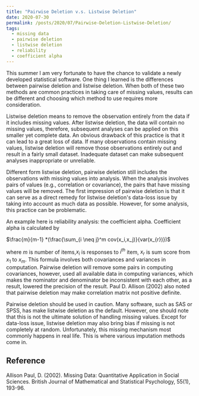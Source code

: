 ```yaml
---
title: "Pairwise Deletion v.s. Listwise Deletion"
date: 2020-07-30
permalink: /posts/2020/07/Pairwise-Deletion-Listwise-Deletion/
tags:
  - missing data
  - pairwise deletion
  - listwise deletion
  - reliability
  - coefficient alpha
---
```




This summer I am very fortunate to have the chance to validate a newly developed statistical software. One thing I learned is the differences between pairwise deletion and listwise deletion. When both of these two methods are common practices in taking care of missing values, results can be different and choosing which method to use requires more consideration. 

Listwise deletion means to remove the observation entirely from the data if it includes missing values. After listwise deletion, the data will contain no missing values, therefore, subsequent analyses can be applied on this smaller yet complete data. An obvious drawback of this practice is that it can lead to a great loss of data. If many observations contain missing values, listwise deletion will remove those observations entirely out and result in a fairly small dataset. Inadequate dataset can make subsequent analyses inappropriate or unreliable.   

Different form listwise deletion, pairwise deletion still includes the observations with missing values into analysis. When the analysis involves pairs of values (e.g., correlation or covariance), the pairs that have missing values will be removed. The first impression of pairwise deletion is that it can serve as a direct remedy for listwise deletion's data-loss issue by taking into account as much data as possible. However, for some analysis, this practice can be problematic. 

An example here is reliability analysis: the coefficient alpha. Coefficient alpha is calculated by

$\frac{m}{m-1} *(\frac{\sum_{i \neq j}^m cov(x_i,x_j)}{var(x_{r})})$ 

where $m$ is number of items,$x_i$ is responses to $i^{th}$ item, $x_r$ is sum score from $x_1$ to $x_m$. This formula involves both covariances and variances in computation. Pairwise deletion will remove some pairs in computing covariances, however, used all available data in computing variances, which makes the nominator and denominator be inconsistent with each other, as a result, lowered the precision of the result. Paul D. Allison (2002) also noted that pairwise deletion may make correlation matrix not positive definite.

Pairwise deletion should be used in caution. Many software, such as SAS or SPSS, has make listwise deletion as the default. However, one should note that this is not the ultimate solution of handling missing values. Except for data-loss issue, listwise deletion may also bring bias if missing is not completely at random. Unfortunately, this missing mechanism most commonly happens in real life. This is where various imputation methods come in.  




## Reference 

Allison Paul, D. (2002). Missing Data: Quantitative Application in Social Sciences. British Journal of Mathematical and Statistical Psychology, 55(1), 193-96.


